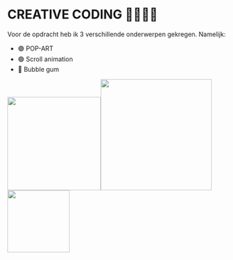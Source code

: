 # CREATIVE CODING 🎨👩🏻‍💻

Voor de opdracht heb ik 3 verschillende onderwerpen gekregen. Namelijk:
* 🟣 POP-ART
* 🟢 Scroll animation
* 🔴 Bubble gum

<img width="210" src="https://user-images.githubusercontent.com/90447045/214647195-fa5dd6d1-e23b-4f93-8e8b-3ce76ec1b259.png"><img width="250" src="https://user-images.githubusercontent.com/90447045/214648057-16360e3d-70f8-4335-a831-712b9a369166.png">
<img width="140" src="https://user-images.githubusercontent.com/90447045/214648407-9aebd311-d88a-4fe3-93a3-c58b046e2d85.png">
